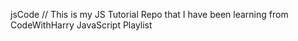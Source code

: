 jsCode
// This is my JS Tutorial Repo that I have been learning from CodeWithHarry JavaScript Playlist
